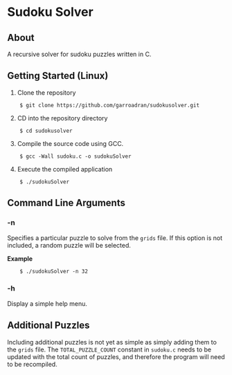 # Sudoku Solver

## About

A recursive solver for sudoku puzzles written in C.

## Getting Started (Linux)

1. Clone the repository

```shell
    $ git clone https://github.com/garroadran/sudokusolver.git
```

2. CD into the repository directory

```shell
    $ cd sudokusolver
```

3. Compile the source code using GCC.

```shell
    $ gcc -Wall sudoku.c -o sudokuSolver
```

4. Execute the compiled application

```shell
    $ ./sudokuSolver
```

## Command Line Arguments

### -n

Specifies a particular puzzle to solve from the `grids` file. If this option is not included, a random puzzle will be selected.

__Example__

```shell
    $ ./sudokuSolver -n 32
```

### -h

Display a simple help menu.

## Additional Puzzles

Including additional puzzles is not yet as simple as simply adding them to the `grids` file. The `TOTAL_PUZZLE_COUNT` constant in `sudoku.c` needs to be updated with the total count of puzzles, and therefore the program will need to be recompiled.
